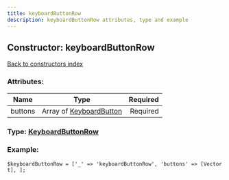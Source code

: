 ```yaml
---
title: keyboardButtonRow
description: keyboardButtonRow attributes, type and example
---
```

## Constructor: keyboardButtonRow  
[Back to constructors index](index.md)



### Attributes:

| Name     |    Type       | Required |
|----------|:-------------:|---------:|
|buttons|Array of [KeyboardButton](../types/KeyboardButton.md) | Required|



### Type: [KeyboardButtonRow](../types/KeyboardButtonRow.md)


### Example:

```
$keyboardButtonRow = ['_' => 'keyboardButtonRow', 'buttons' => [Vector t], ];
```  

